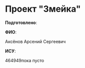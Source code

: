 # Проект "Змейка"

__Подготовлено__:

**ФИО**:

Аксёнов Арсений Сергеевич

**ИСУ**:

464949пока пусто
